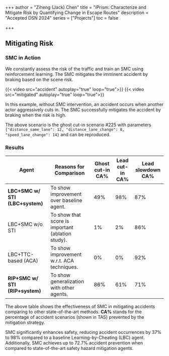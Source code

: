 +++
author = "Ziheng (Jack) Chen"
title = "iPrism: Characterize and Mitigate Risk by Quantifying Change in Escape Routes"
description = "Accepted DSN 2024"
series = ["Projects"]
toc = false

+++

## Mitigating Risk
### SMC in Action
We constantly assess the risk of the traffic and train an SMC using reinforcement learning. The SMC mitigates the imminent accident by braking based on the scene risk. 

{{< video src="accident" autoplay="true" loop="true">}}
{{< video src="mitigated" autoplay="true" loop="true">}}

In this example, without SMC intervention, an accident occurs when another actor aggressively cuts in. The SMC successfully mitigates the accident by braking when the risk is high. 


The above scenario is the ghost cut-in scenario #225 with parameters `{"distance_same_lane": 12, "distance_lane_change": 8, "speed_lane_change": 14}` and can be reproduced. 


### Results
| Agent                                             | Reasons for Comparison                                               | Ghost cut-in CA% | Lead cut-in CA% | Lead slowdown CA% |
|---------------------------------------------------|----------------------------------------------------------------------|------------------|-----------------|-------------------|
| **LBC+SMC w/ STI (LBC+system)**            | To show improvement over baseline agent.                             | 49%              | 98%             | 87%               |
| LBC+SMC w/o STI                            | To show that score is important (ablation study).                    | 1%               | 2%              | 86%               |
| LBC+TTC-based (ACA)                               | To show improvement w.r.t. ACA techniques.                           | 0%               | 0%              | 92%               |
| **RIP+SMC w/ STI (RIP+system)**            | To show generalization with other agents.                            | 86%              | 61%             | 71%               |

The above table shows the effectiveness of SMC in mitigating accidents comparing to other state-of-the-art methods. **CA%** stands for the percentage of accident scenarios (shown in TAS) prevented by the mitigation strategy. 

SMC significantly enhances safety, reducing accident occurrences by 37% to 98% compared to a baseline Learning-by-Cheating (LBC) agent. Additionally, SMC achieves up to 72.7% accident prevention when compared to state-of-the-art safety hazard mitigation agents.


